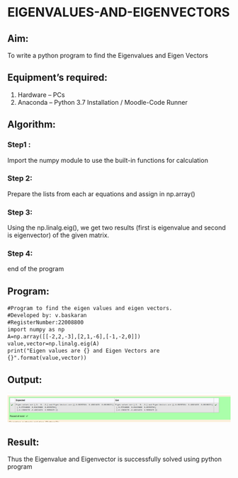 # EIGENVALUES-AND-EIGENVECTORS
## Aim:
To write a python program to find the Eigenvalues and Eigen Vectors
## Equipment’s required:
1. 	Hardware – PCs
2. 	Anaconda – Python 3.7 Installation / Moodle-Code Runner
## Algorithm:
### Step1 : 
Import the numpy module to use the built-in functions for calculation
### Step 2: 
Prepare the lists from each ar equations and assign in np.array()
### Step 3: 
Using the np.linalg.eig(),  we get two results (first is eigenvalue and second is eigenvector) of the given matrix.
### Step 4: 
end of the program

## Program:
```
#Program to find the eigen values and eigen vectors.
#Developed by: v.baskaran
#RegisterNumber:22008800
import numpy as np
A=np.array([[-2,2,-3],[2,1,-6],[-1,-2,0]])
value,vector=np.linalg.eig(A)
print("Eigen values are {} and Eigen Vectors are {}".format(value,vector))
```
## Output:
![output](eigen.png)
## Result:
Thus the Eigenvalue and Eigenvector is successfully solved using python program
